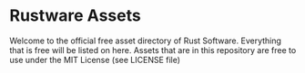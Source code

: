 # Rustware Assets

Welcome to the official free asset directory of Rust Software. Everything that is free will be listed on here.
Assets that are in this repository are free to use under the MIT License (see LICENSE file)